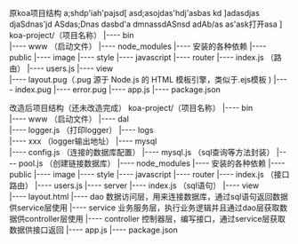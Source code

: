 


原koa项目结构
  a;shdp'iah'pajsd[
      asd;asojdas'hdj'asbas
      kd
  ]adasdjas
  djaSdnas'jd
  ASdas;Dnas
  dasbd'a
  dmnassdASnsd adAb/as
  as'ask打开asa 
  ]
koa-project/（项目名称）
         |----  bin  
                     |---- www （启动文件）
         |----  node_modules
                     |---- 安装的各种依赖
         |----  public
                     |---- image
                     |---- style
                     |---- javascript
         |----  router
                     |---- index.js （路由）
                     |---- users.js
         |----  view  
                     |---- layout.pug（.pug 源于 Node.js 的 HTML 模板引擎，类似于.ejs模板 )
                     |---- index.pug
                     |---- error.pug
         |----  app.js
         |----  package.json


改造后项目结构（还未改造完成）
koa-project/（项目名称）
         |----  bin  
                     |---- www （启动文件）
         |----  dal  
                     |---- logger.js （打印logger）
         |----  logs  
                     |---- xxx （logger输出地址）
         |----  mysql  
                     |---- config.js （连接的数据库配置）
                     |---- mysql.js （sql查询等方法封装）
                     |---- pool.js （创建链接数据库）
         |----  node_modules
                     |---- 安装的各种依赖
         |----  public
                     |---- image
                     |---- style
                     |---- javascript
         |----  router
                     |---- index.js （接口路由）
                     |---- users.js
         |----  server
                     |---- index.js （sql语句）
         |----  view  
                     |---- layout.html
         |----  dao 数据访问层，用来连接数据库，通过sql语句返回数据供service层使用
         |----  service  业务服务层，执行业务逻辑并且通过dao层获取数据供controller层使用
         |----  controller 控制器层，编写接口，通过service层获取数据供接口返回
         |----  app.js
         |----  package.json